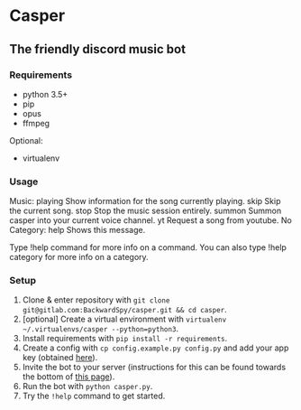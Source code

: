 # Casper

## The friendly discord music bot

### Requirements
- python 3.5+
- pip
- opus
- ffmpeg

Optional:
- virtualenv

### Usage

Music:
  playing Show information for the song currently playing.
  skip    Skip the current song.
  stop    Stop the music session entirely.
  summon  Summon casper into your current voice channel.
  yt      Request a song from youtube.
​No Category:
  help    Shows this message.

Type !help command for more info on a command.
You can also type !help category for more info on a category.

### Setup

1. Clone & enter repository with `git clone git@gitlab.com:BackwardSpy/casper.git && cd casper`.
2. [optional] Create a virtual environment with `virtualenv ~/.virtualenvs/casper --python=python3`.
3. Install requirements with `pip install -r requirements`.
4. Create a config with `cp config.example.py config.py` and add your app key (obtained [here](https://discordapp.com/developers/applications/me)).
5. Invite the bot to your server (instructions for this can be found towards the bottom of [this page](https://discordapp.com/developers/docs/topics/oauth2)).
6. Run the bot with `python casper.py`.
7. Try the `!help` command to get started.
